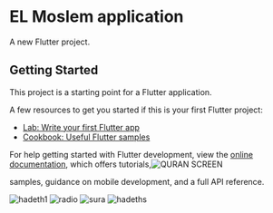 # EL Moslem application 

A new Flutter project.

## Getting Started

This project is a starting point for a Flutter application.

A few resources to get you started if this is your first Flutter project:

- [Lab: Write your first Flutter app](https://docs.flutter.dev/get-started/codelab)
- [Cookbook: Useful Flutter samples](https://docs.flutter.dev/cookbook)

For help getting started with Flutter development, view the
[online documentation](https://docs.flutter.dev/), which offers tutorials,![QURAN SCREEN](https://user-images.githubusercontent.com/108743395/219037836-607fdc4f-b6b0-41e3-bf96-c129d797f7ff.png)

samples, guidance on mobile development, and a full API reference.

![hadeth1](https://user-images.githubusercontent.com/108743395/219037402-edf47afc-f24b-4e96-93dd-c0dec3070c39.png)
![radio](https://user-images.githubusercontent.com/108743395/219038085-b2c37eae-9ad8-410a-a02f-2d96e17fbfd8.png)
![sura](https://user-images.githubusercontent.com/108743395/219144077-70759c43-ff3e-4839-afd0-b315ca6df6c6.png)
![hadeths](https://user-images.githubusercontent.com/108743395/219144151-0037505c-e426-4de0-8107-63841114a37b.png)
